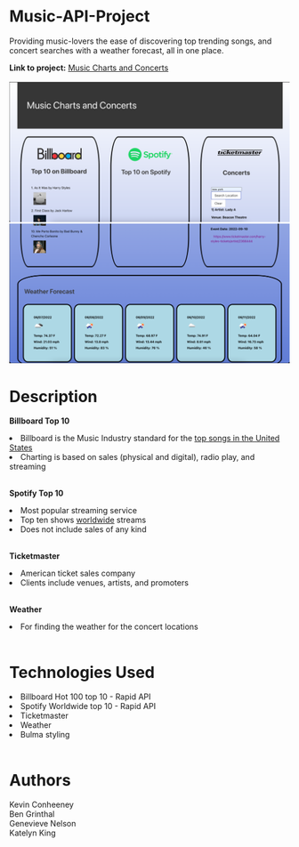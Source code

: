# Music-API-Project

Providing music-lovers the ease of discovering top trending songs, and concert searches with a weather forecast, all in one place.


<b>Link to project:</b> <a href="https://bgrinthal.github.io/Music-API-Project/">Music Charts and Concerts</a>
<br><br>
![Music Charts and Concerts](./assets/images/music-charts-and-concerts-1.png?raw=true "Music Charts and Concerts")
![Music Charts and Concerts](./assets/images/music-charts-and-concerts-2.png?raw=true "Music Charts and Concerts")

# Description

**Billboard Top 10**
<li> Billboard is the Music Industry standard for the <u>top songs in the United States</u>
<li> Charting is based on sales (physical and digital), radio play, and streaming
<br>
<br>

**Spotify Top 10**
<li> Most popular streaming service
<li> Top ten shows <u>worldwide</u> streams
<li> Does not include sales of any kind
<br>
<br>

**Ticketmaster** 
<li> American ticket sales company
<li> Clients include venues, artists, and promoters
<br>
<br>

**Weather**
<li>For finding the weather for the concert locations
<br>
<br>

# Technologies Used

<li> Billboard Hot 100 top 10 - Rapid API
<li> Spotify Worldwide top 10 - Rapid API
<li> Ticketmaster
<li> Weather
<li> Bulma styling
<br>
<br>

# Authors
Kevin Conheeney <br>
Ben Grinthal<br>
Genevieve Nelson<br>
Katelyn King<br>
